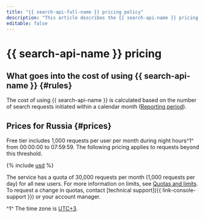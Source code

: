 ```yaml
---
title: "{{ search-api-full-name }} pricing policy"
description: "This article describes the {{ search-api-name }} pricing policy."
editable: false
---
```


# {{ search-api-name }} pricing



## What goes into the cost of using {{ search-api-name }} {#rules}

The cost of using {{ search-api-name }} is calculated based on the number of search requests initiated within a calendar month ([Reporting period](../billing/concepts/reporting-period.md)).

## Prices for Russia {#prices}


Free tier includes 1,000 requests per user per month during night hours^1^ from 00:00:00 to 07:59:59. The following pricing applies to requests beyond this threshold.



{% include [usd](../_pricing/search-api/usd.md) %}


The service has a quota of 30,000 requests per month (1,000 requests per day) for all new users. For more information on limits, see [Quotas and limits](concepts/limits.md). To request a change in quotas, contact [technical support]({{ link-console-support }}) or your account manager.

^1^ The time zone is [UTC+3](https://en.wikipedia.org/wiki/UTC%2B03:00).
